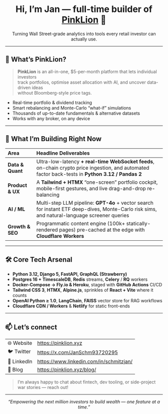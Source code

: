 <!-- JanSchm / README.md -->

<h1 align="center">Hi, I’m Jan — full-time builder of <a href="https://pinklion.xyz">PinkLion</a> 🦁</h1>
<p align="center">Turning Wall Street-grade analytics into tools every retail investor can actually use.</p>

---

## 🦁  What’s PinkLion?

> **PinkLion** is an all-in-one, $5-per-month platform that lets individual investors  
> track portfolios, optimise asset allocation with AI, and uncover data-driven ideas  
> without Bloomberg-style price tags.

* Real-time portfolio & dividend tracking  
* Smart rebalancing and Monte-Carlo “what-if” simulations  
* Thousands of up-to-date fundamentals & alternative datasets  
* Works with any broker, on any device

---

## 🚀  What I’m Building **Right Now**

| Area | Headline Deliverables |
| :--- | :--- |
| **Data & Quant** | Ultra-low-latency **+ real-time WebSocket feeds**, on-chain crypto price ingestion, and automated factor back-tests in **Python 3.12 / Pandas 2** |
| **Product & UX** | A **Tailwind + HTMX** “one-screen” portfolio cockpit, mobile-first gestures, and live drag-and-drop re-balancing |
| **AI / ML** | Multi-step LLM pipeline: **GPT-4o** + vector search for instant ETF deep-dives, Monte-Carlo risk sims, and natural-language screener queries |
| **Growth & SEO** | Programmatic content engine (100k+ statically-rendered pages) pre-cached at the edge with **Cloudflare Workers** |

---

## 🛠️  Core Tech Arsenal

- **Python 3.12, Django 5, FastAPI, GraphQL (Strawberry)**  
- **Postgres 16 + TimescaleDB**, **Redis** streams, **Celery** / **RQ** workers  
- **Docker-Compose → Fly.io & Heroku**, staged with **GitHub Actions** CI/CD  
- **Tailwind CSS 3**, **HTMX**, **Alpine.js**, sprinkles of **React + Vite** where it counts  
- **OpenAI Python ≥ 1.0**, **LangChain**, **FAISS** vector store for RAG workflows  
- **Cloudflare CDN / Workers** & **Netlify** for static front-ends  

---

## 📫  Let’s connect

| | |
| --- | --- |
| 🌐 Website | <https://pinklion.xyz> |
| 🐦 Twitter | <https://x.com/JanSchm93720295> |
| 💼 LinkedIn | <https://www.linkedin.com/in/schmitzjan/> |
| 📰 Blog | <https://pinklion.xyz/blog/> |

> I’m always happy to chat about fintech, dev tooling, or side-project war stories — reach out!

---

<p align="center">
  <i>“Empowering the next million investors to build wealth — one feature at a time.”</i>
</p>
